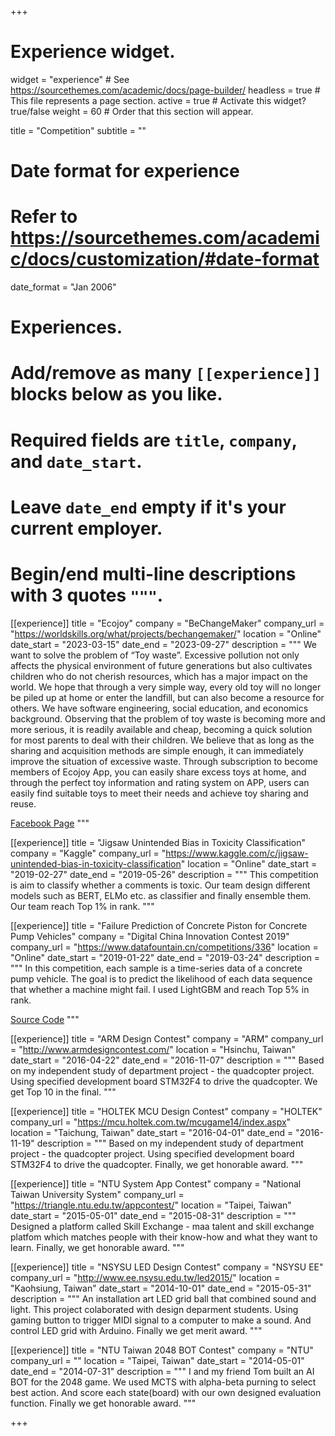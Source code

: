 +++
# Experience widget.
widget = "experience"  # See https://sourcethemes.com/academic/docs/page-builder/
headless = true  # This file represents a page section.
active = true  # Activate this widget? true/false
weight = 60  # Order that this section will appear.

title = "Competition"
subtitle = ""

# Date format for experience
#   Refer to https://sourcethemes.com/academic/docs/customization/#date-format
date_format = "Jan 2006"

# Experiences.
#   Add/remove as many `[[experience]]` blocks below as you like.
#   Required fields are `title`, `company`, and `date_start`.
#   Leave `date_end` empty if it's your current employer.
#   Begin/end multi-line descriptions with 3 quotes `"""`.
[[experience]]
  title = "Ecojoy"
  company = "BeChangeMaker"
  company_url = "https://worldskills.org/what/projects/bechangemaker/"
  location = "Online"
  date_start = "2023-03-15"
  date_end = "2023-09-27"
  description = """
  We want to solve the problem of “Toy waste”. Excessive pollution not only affects the physical environment of future generations but also cultivates children who do not cherish resources, which has a major impact on the world. We hope that through a very simple way, every old toy will no longer be piled up at home or enter the landfill, but can also become a resource for others. We have software engineering, social education, and economics background. Observing that the problem of toy waste is becoming more and more serious, it is readily available and cheap, becoming a quick solution for most parents to deal with their children. We believe that as long as the sharing and acquisition methods are simple enough, it can immediately improve the situation of excessive waste.  Through subscription to become members of Ecojoy App, you can easily share excess toys at home, and through the perfect toy information and rating system on APP, users can easily find suitable toys to meet their needs and achieve toy sharing and reuse.

  [Facebook Page](https://www.facebook.com/profile.php?id=100086462244943)
  """

[[experience]]
  title = "Jigsaw Unintended Bias in Toxicity Classification"
  company = "Kaggle"
  company_url = "https://www.kaggle.com/c/jigsaw-unintended-bias-in-toxicity-classification"
  location = "Online"
  date_start = "2019-02-27"
  date_end = "2019-05-26"
  description = """
  This competition is aim to classify whether a comments is toxic. Our team design different models such as BERT, ELMo etc. as classifier and finally ensemble them. Our team reach Top 1% in rank.
  """

[[experience]]
  title = "Failure Prediction of Concrete Piston for Concrete Pump Vehicles"
  company = "Digital China Innovation Contest 2019"
  company_url = "https://www.datafountain.cn/competitions/336"
  location = "Online"
  date_start = "2019-01-22"
  date_end = "2019-03-24"
  description = """
  In this competition, each sample is a time-series data of a concrete pump vehicle. The goal is to predict the likelihood of each data sequence that whether a machine might fail. I used LightGBM and reach Top 5% in rank.
  
  [Source Code](https://github.com/daviddwlee84/MachineLearningPractice/tree/master/Project/DCIC2019)
  """

[[experience]]
  title = "ARM Design Contest"
  company = "ARM"
  company_url = "http://www.armdesigncontest.com/"
  location = "Hsinchu, Taiwan"
  date_start = "2016-04-22"
  date_end = "2016-11-07"
  description = """
  Based on my independent study of department project - the quadcopter project. Using specified development board STM32F4 to drive the quadcopter. We get Top 10 in the final.
  """

[[experience]]
  title = "HOLTEK MCU Design Contest"
  company = "HOLTEK"
  company_url = "https://mcu.holtek.com.tw/mcugame14/index.aspx"
  location = "Taichung, Taiwan"
  date_start = "2016-04-01"
  date_end = "2016-11-19"
  description = """
  Based on my independent study of department project - the quadcopter project. Using specified development board STM32F4 to drive the quadcopter. Finally, we get honorable award.
  """

[[experience]]
  title = "NTU System App Contest"
  company = "National Taiwan University System"
  company_url = "https://triangle.ntu.edu.tw/appcontest/"
  location = "Taipei, Taiwan"
  date_start = "2015-05-01"
  date_end = "2015-08-31"
  description = """
  Designed a platform called Skill Exchange -  maa talent and skill exchange platfom which matches people with their know-how and what they want to learn. Finally, we get honorable award.
  """

[[experience]]
  title = "NSYSU LED Design Contest"
  company = "NSYSU EE"
  company_url = "http://www.ee.nsysu.edu.tw/led2015/"
  location = "Kaohsiung, Taiwan"
  date_start = "2014-10-01"
  date_end = "2015-05-31"
  description = """
  An installation art LED grid ball that combined sound and light. This project colaborated with design deparment students. Using gaming button to trigger MIDI signal to a computer to make a sound. And control LED grid with Arduino. Finally we get merit award.
  """

[[experience]]
  title = "NTU Taiwan 2048 BOT Contest"
  company = "NTU"
  company_url = ""
  location = "Taipei, Taiwan"
  date_start = "2014-05-01"
  date_end = "2014-07-31"
  description = """
  I and my friend Tom built an AI BOT for the 2048 game. We used MCTS with alpha-beta purning to select best action. And score each state(board) with our own designed evaluation function. Finally we get honorable award.
  """

+++
